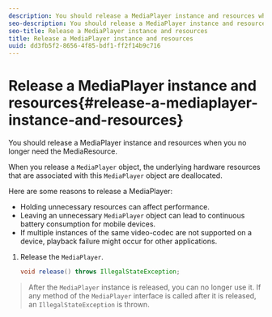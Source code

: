 ```yaml
---
description: You should release a MediaPlayer instance and resources when you no longer need the MediaResource.
seo-description: You should release a MediaPlayer instance and resources when you no longer need the MediaResource.
seo-title: Release a MediaPlayer instance and resources
title: Release a MediaPlayer instance and resources
uuid: dd3fb5f2-8656-4f85-bdf1-ff2f14b9c716
---
```


# Release a MediaPlayer instance and resources{#release-a-mediaplayer-instance-and-resources}

You should release a MediaPlayer instance and resources when you no longer need the MediaResource.

When you release a `MediaPlayer` object, the underlying hardware resources that are associated with this `MediaPlayer` object are deallocated.

Here are some reasons to release a MediaPlayer:

* Holding unnecessary resources can affect performance. 
* Leaving an unnecessary `MediaPlayer` object can lead to continuous battery consumption for mobile devices. 
* If multiple instances of the same video-codec are not supported on a device, playback failure might occur for other applications.

1. Release the `MediaPlayer`.

   ```java
   void release() throws IllegalStateException;
   ```

>After the `MediaPlayer` instance is released, you can no longer use it. If any method of the `MediaPlayer` interface is called after it is released, an `IllegalStateException` is thrown. 
